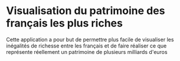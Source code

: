 # Visualisation du patrimoine des français les plus riches

Cette application a pour but de permettre plus facile de visualiser les inégalités de richesse entre les français et de faire réaliser ce que représente réellement un patrimoine de plusieurs milliards d'euros